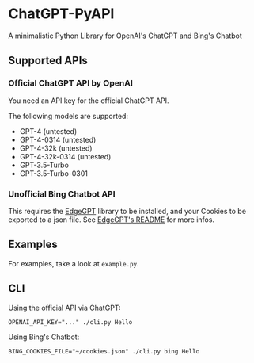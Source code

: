 # ChatGPT-PyAPI

A minimalistic Python Library for OpenAI's ChatGPT and Bing's Chatbot

## Supported APIs

### Official ChatGPT API by OpenAI

You need an API key for the official ChatGPT API.

The following models are supported:

- GPT-4 (untested)
- GPT-4-0314 (untested)
- GPT-4-32k (untested)
- GPT-4-32k-0314 (untested)
- GPT-3.5-Turbo
- GPT-3.5-Turbo-0301

### Unofficial Bing Chatbot API

This requires the [EdgeGPT](https://github.com/acheong08/EdgeGPT) library to be installed, and your Cookies to be exported to a json file. See [EdgeGPT's README](https://github.com/acheong08/EdgeGPT#readme) for more infos.

## Examples

For examples, take a look at `example.py`.

## CLI

Using the official API via ChatGPT:
```
OPENAI_API_KEY="..." ./cli.py Hello
```

Using Bing's Chatbot:
```
BING_COOKIES_FILE="~/cookies.json" ./cli.py bing Hello
```

